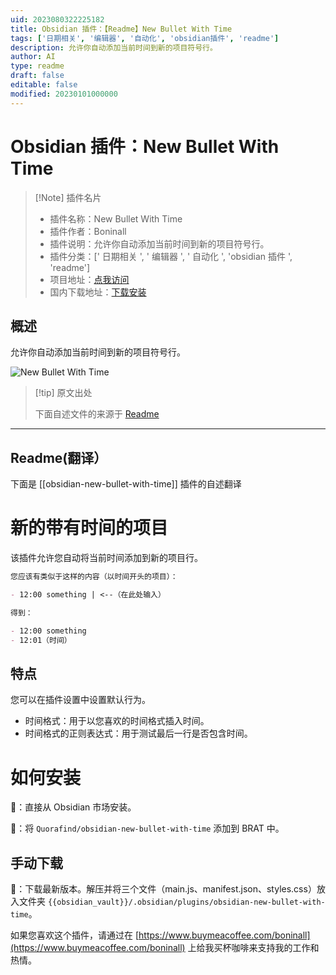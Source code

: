 ```yaml
---
uid: 2023080322225182
title: Obsidian 插件：【Readme】New Bullet With Time
tags: ['日期相关', '编辑器', '自动化', 'obsidian插件', 'readme']
description: 允许你自动添加当前时间到新的项目符号行。
author: AI
type: readme
draft: false
editable: false
modified: 20230101000000
---
```


# Obsidian 插件：New Bullet With Time

> [!Note] 插件名片
> - 插件名称：New Bullet With Time
> - 插件作者：Boninall
> - 插件说明：允许你自动添加当前时间到新的项目符号行。
> - 插件分类：[' 日期相关 ', ' 编辑器 ', ' 自动化 ', 'obsidian 插件 ', 'readme']
> - 项目地址：[点我访问](https://github.com/Quorafind/Obsidian-New-Bullet-With-Time)
> - 国内下载地址：[下载安装](https://pkmer.cn/products/plugin/pluginMarket/?obsidian-new-bullet-with-time)

## 概述

允许你自动添加当前时间到新的项目符号行。

![New Bullet With Time](https://cdn.pkmer.cn/covers/obsidian-new-bullet-with-time.PNG!pkmer)

> [!tip] 原文出处
>
>下面自述文件的来源于 [Readme](https://ghproxy.net/https://raw.githubusercontent.com/Quorafind/Obsidian-New-Bullet-With-Time/master/README.md)
>

---

## Readme(翻译）

下面是 [[obsidian-new-bullet-with-time]] 插件的自述翻译

# 新的带有时间的项目

该插件允许您自动将当前时间添加到新的项目行。

```markdown
您应该有类似于这样的内容（以时间开头的项目）：

- 12:00 something | <--（在此处输入）

得到：

- 12:00 something 
- 12:01（时间）
```

## 特点

您可以在插件设置中设置默认行为。

- 时间格式：用于以您喜欢的时间格式插入时间。
- 时间格式的正则表达式：用于测试最后一行是否包含时间。

# 如何安装

💜：直接从 Obsidian 市场安装。

🚗：将 `Quorafind/obsidian-new-bullet-with-time` 添加到 BRAT 中。

## 手动下载

🚚：下载最新版本。解压并将三个文件（main.js、manifest.json、styles.css）放入文件夹 `{{obsidian_vault}}/.obsidian/plugins/obsidian-new-bullet-with-time`。

如果您喜欢这个插件，请通过在 [https://www.buymeacoffee.com/boninall](https://www.buymeacoffee.com/boninall) 上给我买杯咖啡来支持我的工作和热情。
